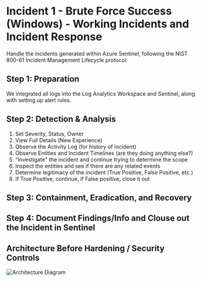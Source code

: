 # Incident 1 - Brute Force Success (Windows) - Working Incidents and Incident Response

Handle the incidents generated within Azure Sentinel, following the NIST 800-61 Incident Management Lifecycle protocol.

<h2>Step 1: Preparation</h2>
We integrated all logs into the Log Analytics Workspace and Sentinel, along with setting up alert rules.

<h2>Step 2: Detection & Analysis</h2>

1. Set Severity, Status, Owner
2. View Full Details (New Experience)
3. Observe the Activity Log (for history of incident)
4. Observe Entities and Incident Timelines (are they doing anything else?)
5. "Investigate" the incident and continue trying to determine the scope
6. Inspect the entities and see if there are any related events
7. Determine legitimacy of the incident (True Positive, False Positive, etc.)
8. If True Positive, continue, if False positive, close it out

<h2>Step 3: Containment, Eradication, and Recovery</h2>

<h2>Step 4: Document Findings/Info and Clouse out the Incident in Sentinel</h2>

## Architecture Before Hardening / Security Controls
![Architecture Diagram](https://imgur.com/ypJkZ7U.jpg)
